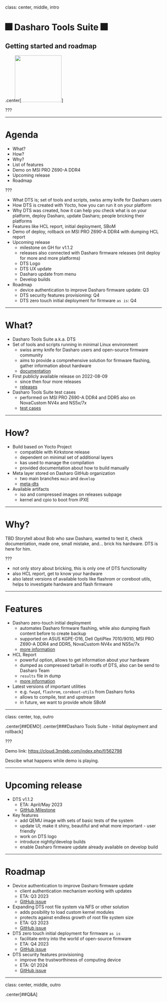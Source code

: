 class: center, middle, intro

# &#x1F386; Dasharo Tools Suite &#x1F386;

## Getting started and roadmap

.center[<img src="remark-templates/dasharo-presentation-template/images/dasharo-sygnet-white.svg" width="150px" style="margin-left:-20px">]

???

---

# Agenda

* What?
* How?
* Why?
* List of features
* Demo on MSI PRO Z690-A DDR4
* Upcoming release
* Roadmap

???

* What DTS is; set of tools and scripts, swiss army knife for Dasharo users
* How DTS is created with Yocto, how you can run it on your platform
* Why DTS was created, how it can help you check what is on your platform,
  deploy Dasharo, update Dasharo; people bricking their platforms
* Features like HCL report, initial deployment, SBoM
* Demo of deploy, rollback on MSI PRO Z690-A DDR4 with dumping HCL report
* Upcoming release
  - milestone on GH for v1.1.2
  - releases also connected with Dasharo firmware releases (init deploy for more
    and more platforms)
  - DTS Logo
  - DTS UX update
  - Dasharo update from menu
  - Develop builds
* Roadmap
  - device authentication to improve Dasharo firmware update: Q3
  - DTS security features provisioning: Q4
  - DTS zero touch initial deployment for firmware `as is`: Q4

---

# What?

* Dasharo Tools Suite a.k.a. DTS
* Set of tools and scripts running in minimal Linux environment
  - swiss army knife for Dasharo users and open-source firmware community
  - aims to provide a comprehensive solution for firmware flashing, gather
    information about hardware
  - [documentation](https://docs.dasharo.com/dasharo-tools-suite/overview/)
* First publicly available release on 2022-08-09
  - since then four more releases
  - [releases](https://docs.dasharo.com/dasharo-tools-suite/releases/#embedded-firmware)
* Dasharo Tools Suite test cases
  - performed on MSI PRO Z690-A DDR4 and DDR5 also on NovaCustom NV4x and
    NS5x/7x
  - [test cases](https://docs.dasharo.com/unified-test-documentation/dasharo-compatibility/326-dasharo-tools-suite/)

---

# How?

* Build based on Yocto Project
  - compatible with Kirkstone release
  - dependent on minimal set of additional layers
  - kas used to manage the compilation
  - provided documentation about how to build manually
* Meta layer stored on Dasharo GitHub organization
  - two main branches `main` and `develop`
  - [meta-dts](https://github.com/Dasharo/meta-dts)
* Available artifacts
  - iso and compressed images on releases subpage
  - kernel and cpio to boot from iPXE

---

# Why?

TBD Storytell about Bob who saw Dasharo, wanted to test it, check documentation,
made one, small mistake, and... brick his hardware. DTS is here for him.

???

* not only story about bricking, this is only one of DTS functionality
* also HCL report, get to know your hardware
* also latest versions of available tools like flashrom or coreboot utils, helps
  to investigate hardware and flash firmware

---

# Features

* Dasharo zero-touch initial deployment
  - automates Dasharo firmware flashing, while also dumping flash content before
    to create backup
  - supported on ASUS KGPE-D16, Dell OptiPlex 7010/9010, MSI PRO Z690-A DDR4 and
    DDR5, NovaCustom NV4x and NS5x/7x
  - [more information](https://docs.dasharo.com/dasharo-tools-suite/documentation/#dasharo-zero-touch-initial-deployment)
* HCL Report
  - powerful option, allows to get information about your hardware
  - dumped as compressed tarball in rootfs of DTS, also can be send to Dasharo
    Team
  - `results` file in dump
  - [more information](https://docs.dasharo.com/dasharo-tools-suite/documentation/#hcl-report)
* Latest versions of important utilities
  - e.g. `fwupd`, `flashrom`, `coreboot-utils` from Dasharo forks
  - allows to compile, test and upstream
  - in future, we want to provide whole SBoM

---
class: center, top, outro

.center[##DEMO]
.center[###Dasharo Tools Suite - Initial deployment and rollback]

???

Demo link: https://cloud.3mdeb.com/index.php/f/562798

Descibe what happens while demo is playing.

---

# Upcoming release

* DTS v1.1.2
  - ETA: April/May 2023
  - [GitHub Milestone](https://github.com/Dasharo/dasharo-issues/milestone/5)
* Key features
  - add QEMU image with sets of basic tests of the system
  - update UI; make it shiny, beautiful and what more important - user friendly
  - work on DTS logo
  - introduce nightly/develop builds
  - enable Dasharo firmware update already available on develop build

---

# Roadmap

* Device authentication to improve Dasharo firmware update
  - client authentication mechanism working with updates
  - ETA: Q3 2023
  - [GitHub issue](https://github.com/Dasharo/dasharo-issues/issues/55)
* Expanding DTS root file system via NFS or other solution
  - adds posibility to load custom kernel modules
  - protects against endless growth of root file system size
  - ETA: Q3 2023
  - [GitHub issue](https://github.com/Dasharo/dasharo-issues/issues/366)
* DTS zero touch initial deployment for firmware `as is`
  - facilitate entry into the world of open-source firmware
  - ETA: Q4 2023
  - [GitHub issue](https://github.com/Dasharo/dasharo-issues/issues/384)
* DTS security features provisioning
  - improve the trustworthiness of computing device
  - ETA: Q1 2024
  - [GitHub issue](https://github.com/Dasharo/dasharo-issues/issues/385)

---
class: center, middle, outro

.center[##Q&A]
